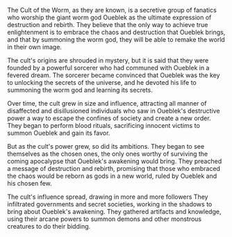 The Cult of the Worm, as they are known, is a secretive group of fanatics who worship the giant worm god Oueblek as the ultimate expression of destruction and rebirth. They believe that the only way to achieve true enlightenment is to embrace the chaos and destruction that Oueblek brings, and that by summoning the worm god, they will be able to remake the world in their own image.

The cult's origins are shrouded in mystery, but it is said that they were founded by a powerful sorcerer who had communed with Oueblek in a fevered dream. The sorcerer became convinced that Oueblek was the key to unlocking the secrets of the universe, and he devoted his life to summoning the worm god and learning its secrets.

Over time, the cult grew in size and influence, attracting all manner of disaffected and disillusioned individuals who saw in Oueblek's destructive power a way to escape the confines of society and create a new order. They began to perform blood rituals, sacrificing innocent victims to summon Oueblek and gain its favor.

But as the cult's power grew, so did its ambitions. They began to see themselves as the chosen ones, the only ones worthy of surviving the coming apocalypse that Oueblek's awakening would bring. They preached a message of destruction and rebirth, promising that those who embraced the chaos would be reborn as gods in a new world, ruled by Oueblek and his chosen few.

The cult's influence spread, drawing in more and more followers They infiltrated governments and secret societies, working in the shadows to bring about Oueblek's awakening. They gathered artifacts and knowledge, using their arcane powers to summon demons and other monstrous creatures to do their bidding.